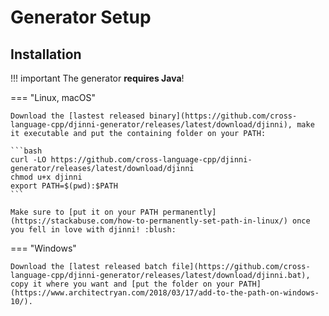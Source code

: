 # Generator Setup

## Installation

!!! important
    The generator **requires Java**!

=== "Linux, macOS"

    Download the [lastest released binary](https://github.com/cross-language-cpp/djinni-generator/releases/latest/download/djinni), make it executable and put the containing folder on your PATH:

    ```bash
    curl -LO https://github.com/cross-language-cpp/djinni-generator/releases/latest/download/djinni
    chmod u+x djinni
    export PATH=$(pwd):$PATH
    ```

    Make sure to [put it on your PATH permanently](https://stackabuse.com/how-to-permanently-set-path-in-linux/) once you fell in love with djinni! :blush:

=== "Windows"

    Download the [latest released batch file](https://github.com/cross-language-cpp/djinni-generator/releases/latest/download/djinni.bat), copy it where you want and [put the folder on your PATH](https://www.architectryan.com/2018/03/17/add-to-the-path-on-windows-10/).

